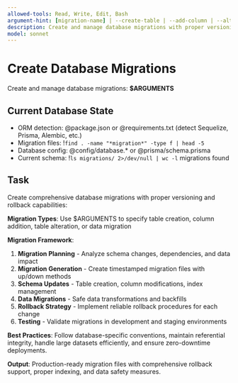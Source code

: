 ```yaml
---
allowed-tools: Read, Write, Edit, Bash
argument-hint: [migration-name] | --create-table | --add-column | --alter-table
description: Create and manage database migrations with proper versioning and rollback support
model: sonnet
---
```


# Create Database Migrations

Create and manage database migrations: **$ARGUMENTS**

## Current Database State

- ORM detection: @package.json or @requirements.txt (detect Sequelize, Prisma, Alembic, etc.)
- Migration files: !`find . -name "*migration*" -type f | head -5`
- Database config: @config/database.* or @prisma/schema.prisma
- Current schema: !`ls migrations/ 2>/dev/null | wc -l` migrations found

## Task

Create comprehensive database migrations with proper versioning and rollback capabilities:

**Migration Types**: Use $ARGUMENTS to specify table creation, column addition, table alteration, or data migration

**Migration Framework**:
1. **Migration Planning** - Analyze schema changes, dependencies, and data impact
2. **Migration Generation** - Create timestamped migration files with up/down methods
3. **Schema Updates** - Table creation, column modifications, index management
4. **Data Migrations** - Safe data transformations and backfills
5. **Rollback Strategy** - Implement reliable rollback procedures for each change
6. **Testing** - Validate migrations in development and staging environments

**Best Practices**: Follow database-specific conventions, maintain referential integrity, handle large datasets efficiently, and ensure zero-downtime deployments.

**Output**: Production-ready migration files with comprehensive rollback support, proper indexing, and data safety measures.